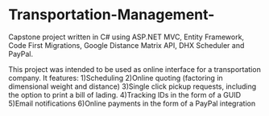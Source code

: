 # Transportation-Management-
Capstone project written in C# using ASP.NET MVC, Entity Framework, Code First Migrations, Google Distance Matrix API, DHX Scheduler and PayPal. 

This project was intended to be used as online interface for a transportation company.  It features:
1)Scheduling
2)Online quoting (factoring in dimensional weight and distance)
3)Single click pickup requests, including the option to print a bill of lading.
4)Tracking IDs in the form of a GUID
5)Email notifications
6)Online payments in the form of a PayPal integration
